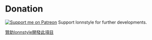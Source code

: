 Donation
=========
[![Support me on Patreon](https://img.shields.io/endpoint.svg?url=https%3A%2F%2Fshieldsio-patreon.vercel.app%2Fapi%3Fusername%3Dlonnstyle%26type%3Dpatrons&style=flat)](https://patreon.com/lonnstyle)
Support lonnstyle for further developments.

<a href="https://www.patreon.com/bePatron?u=47066858" data-patreon-widget-type="become-patron-button">贊助lonnstyle開發此項目</a><script async src="https://c6.patreon.com/becomePatronButton.bundle.js"></script>